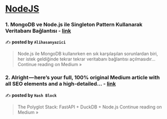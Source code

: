 
<h1><a href=https://medium.com/tag/nodejs/recommended target="_blank" rel="noopener noreferrer">NodeJS</a></h1>
<h3>1. MongoDB ve Node.js ile Singleton Pattern Kullanarak Veritabanı Bağlantısı - <a href="https://medium.com/@alihasanyazici28/mongodb-ve-node-js-ile-singleton-pattern-kullanarak-veritaban%C4%B1-ba%C4%9Flant%C4%B1s%C4%B1-1f6fe3d7223e?source=rss------nodejs-5" target="_blank" rel="noopener noreferrer">link</a></h3>

✍️ **posted by `Alihasanyazici`**

<blockquote>Node.js ile MongoDB kullanırken en sık karşılaşılan sorunlardan biri, her istek geldiğinde tekrar tekrar veritabanı bağlantısı açılmasıdır…
Continue reading on Medium »</blockquote>

<h3>2. Alright — here’s your full, 100% original Medium article with all SEO elements and a high-detailed… - <a href="https://medium.com/@connect.hashblock/alright-heres-your-full-100-original-medium-article-with-all-seo-elements-and-a-high-detailed-64b3d008f0ba?source=rss------nodejs-5" target="_blank" rel="noopener noreferrer">link</a></h3>

✍️ **posted by `Hash Block`**

<blockquote>The Polyglot Stack: FastAPI + DuckDB + Node.js
Continue reading on Medium »</blockquote>

